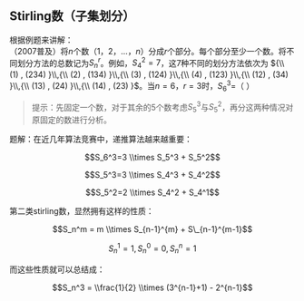 ## Stirling数（子集划分）

根据例题来讲解：<br>
（2007普及）将$n$个数$（1，2，…，n）$分成$r$个部分。每个部分至少一个数。将不同划分方法的总数记为$S_n^r$。例如，$S_4^2=7$，这7种不同的划分方法依次为 ${\\ (1) , (234) }\\,{\\ (2) ,  (134) }\\,{\\ (3) , (124) }\\,{\\ (4) , (123) }\\,{\\ (12) , (34) }\\,{\\ (13) , (24) }\\,{\\ (14) , (23) }$。当$n=6，r=3$时，$S_6^3$=（    ）<br>

> 提示：先固定一个数，对于其余的5个数考虑$S_5^3$与$S_5^2$，再分这两种情况对原固定的数进行分析。

题解：在近几年算法竞赛中，递推算法越来越重要：

$$S_6^3=3 \\times S_5^3 + S_5^2$$

$$S_5^3=3 \\times S_4^3 + S_4^2$$

$$S_5^2=2 \\times S_4^2 + S_4^1$$

第二类stirling数，显然拥有这样的性质：

$$S_n^m = m \\times S_{n-1}^{m} + S\_{n-1}^{m-1}$$

$$S_n^1 = 1,S_n^0 = 0,S_n^n = 1$$

而这些性质就可以总结成：

$$S_n^3 = \\frac{1}{2} \\times (3^{n-1}+1) - 2^{n-1}$$
